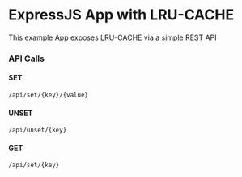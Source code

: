 # ExpressJS App with LRU-CACHE

This example App exposes LRU-CACHE via a simple REST API

### API Calls

#### SET
```/api/set/{key}/{value}```
#### UNSET
```/api/unset/{key}```
#### GET
```/api/set/{key}```


